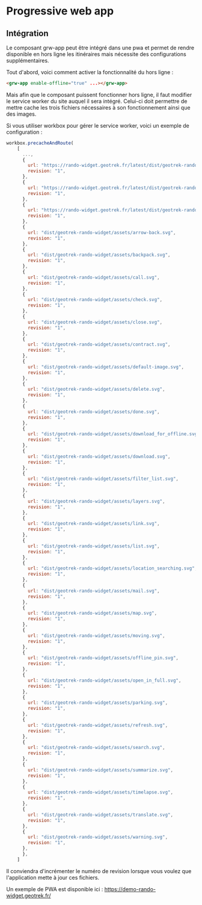 # Progressive web app

## Intégration

Le composant grw-app peut être intégré dans une pwa et permet de rendre disponible en hors ligne les itinéraires mais nécessite des configurations supplémentaires.

Tout d'abord, voici comment activer la fonctionnalité du hors ligne :

```html
<grw-app enable-offline="true" ...></grw-app>
```

Mais afin que le composant puissent fonctionner hors ligne, il faut modifier le service worker du site auquel il sera intégré.
Celui-ci doit permettre de mettre cache les trois fichiers nécessaires à son fonctionnement ainsi que des images.

Si vous utiliser workbox pour gérer le service worker, voici un exemple de configuration :

```js
workbox.precacheAndRoute(
    [
      ...,
      {
        url: "https://rando-widget.geotrek.fr/latest/dist/geotrek-rando-widget/geotrek-rando-widget.esm.js",
        revision: "1",
      },
      {
        url: "https://rando-widget.geotrek.fr/latest/dist/geotrek-rando-widget/geotrek-rando-widget.js",
        revision: "1",
      },
      {
        url: "https://rando-widget.geotrek.fr/latest/dist/geotrek-rando-widget/geotrek-rando-widget.css",
        revision: "1",
      },
      {
        url: "dist/geotrek-rando-widget/assets/arrow-back.svg",
        revision: "1",
      },
      {
        url: "dist/geotrek-rando-widget/assets/backpack.svg",
        revision: "1",
      },
      {
        url: "dist/geotrek-rando-widget/assets/call.svg",
        revision: "1",
      },
      {
        url: "dist/geotrek-rando-widget/assets/check.svg",
        revision: "1",
      },
      {
        url: "dist/geotrek-rando-widget/assets/close.svg",
        revision: "1",
      },
      {
        url: "dist/geotrek-rando-widget/assets/contract.svg",
        revision: "1",
      },
      {
        url: "dist/geotrek-rando-widget/assets/default-image.svg",
        revision: "1",
      },
      {
        url: "dist/geotrek-rando-widget/assets/delete.svg",
        revision: "1",
      },
      {
        url: "dist/geotrek-rando-widget/assets/done.svg",
        revision: "1",
      },
      {
        url: "dist/geotrek-rando-widget/assets/download_for_offline.svg",
        revision: "1",
      },
      {
        url: "dist/geotrek-rando-widget/assets/download.svg",
        revision: "1",
      },
      {
        url: "dist/geotrek-rando-widget/assets/filter_list.svg",
        revision: "1",
      },
      {
        url: "dist/geotrek-rando-widget/assets/layers.svg",
        revision: "1",
      },
      {
        url: "dist/geotrek-rando-widget/assets/link.svg",
        revision: "1",
      },
      {
        url: "dist/geotrek-rando-widget/assets/list.svg",
        revision: "1",
      },
      {
        url: "dist/geotrek-rando-widget/assets/location_searching.svg",
        revision: "1",
      },
      {
        url: "dist/geotrek-rando-widget/assets/mail.svg",
        revision: "1",
      },
      {
        url: "dist/geotrek-rando-widget/assets/map.svg",
        revision: "1",
      },
      {
        url: "dist/geotrek-rando-widget/assets/moving.svg",
        revision: "1",
      },
      {
        url: "dist/geotrek-rando-widget/assets/offline_pin.svg",
        revision: "1",
      },
      {
        url: "dist/geotrek-rando-widget/assets/open_in_full.svg",
        revision: "1",
      },
      {
        url: "dist/geotrek-rando-widget/assets/parking.svg",
        revision: "1",
      },
      {
        url: "dist/geotrek-rando-widget/assets/refresh.svg",
        revision: "1",
      },
      {
        url: "dist/geotrek-rando-widget/assets/search.svg",
        revision: "1",
      },
      {
        url: "dist/geotrek-rando-widget/assets/summarize.svg",
        revision: "1",
      },
      {
        url: "dist/geotrek-rando-widget/assets/timelapse.svg",
        revision: "1",
      },
      {
        url: "dist/geotrek-rando-widget/assets/translate.svg",
        revision: "1",
      },
      {
        url: "dist/geotrek-rando-widget/assets/warning.svg",
        revision: "1",
      },
      },
    ]
```

Il conviendra d'incrémenter le numéro de revision lorsque vous voulez que l'application mette à jour ces fichiers.

Un exemple de PWA est disponible ici : https://demo-rando-widget.geotrek.fr/
